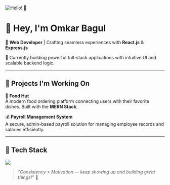 ![Hello! 👋](https://i.pinimg.com/originals/90/70/32/9070324cdfc07c68d60eed0c39e77573.gif)

# 👋 Hey, I'm Omkar Bagul

🌟 **Web Developer** | Crafting seamless experiences with **React.js** & **Express.js**

🚀 Currently building powerful full-stack applications with intuitive UI and scalable backend logic.

---

## 💼 Projects I'm Working On

🍔 **Food Hut**  
A modern food ordering platform connecting users with their favorite dishes. Built with the **MERN Stack**.

💰 **Payroll Management System**  
A secure, admin-based payroll solution for managing employee records and salaries efficiently.

---

## 🧰 Tech Stack

<p align="left">
  <img src="https://skillicons.dev/icons?i=react,express,nodejs,mongodb,js,ts,html,css,tailwind,materialui,vscode,git,github,figma" />
</p>

> *"Consistency > Motivation — keep showing up and building great things!"* 🚀
